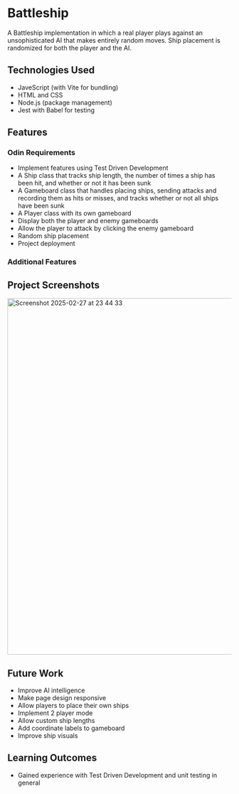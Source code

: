 # Battleship
A Battleship implementation in which a real player plays against an unsophisticated AI that makes entirely random moves. Ship placement is randomized for both the player and the AI.

## Technologies Used
- JaveScript (with Vite for bundling)
- HTML and CSS
- Node.js (package management)
- Jest with Babel for testing

## Features
### Odin Requirements
- Implement features using Test Driven Development
- A Ship class that tracks ship length, the number of times a ship has been hit, and whether or not it has been sunk
- A Gameboard class that handles placing ships, sending attacks and recording them as hits or misses, and tracks whether or not all ships have been sunk
- A Player class with its own gameboard
- Display both the player and enemy gameboards
- Allow the player to attack by clicking the enemy gameboard
- Random ship placement
- Project deployment

### Additional Features

## Project Screenshots
<img width="802" alt="Screenshot 2025-02-27 at 23 44 33" src="https://github.com/user-attachments/assets/a8cf9aa1-db85-4d99-bdb8-085e1b90cd35" />

## Future Work
- Improve AI intelligence
- Make page design responsive
- Allow players to place their own ships
- Implement 2 player mode
- Allow custom ship lengths
- Add coordinate labels to gameboard
- Improve ship visuals

## Learning Outcomes
- Gained experience with Test Driven Development and unit testing in general
